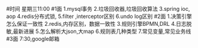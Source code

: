 #时间
星期三11:00
#1面
1.mysql事务
2.垃圾回收器,垃圾回收算法
3.spring ioc, aop
4.redis分布式锁,
5.filter ,interceptor区别
6.undo log区别
#2面
1.决策引擎怎么保证一致性
2.redis,内存区别，数据一致性
3.规则引擎BPMN,DRL
4.日志脱敏,最新进展
5.怎么解析大json,大map
6.规则表几种类型
7.常见变量,常见业务线
#3面
7:30,google邮箱
